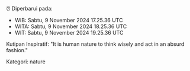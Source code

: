 ⏰ Diperbarui pada:
- WIB: Sabtu, 9 November 2024 17.25.36 UTC
- WITA: Sabtu, 9 November 2024 18.25.36 UTC
- WIT: Sabtu, 9 November 2024 19.25.36 UTC

Kutipan Inspiratif:
"It is human nature to think wisely and act in an absurd fashion."


Kategori: nature

